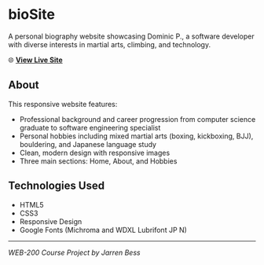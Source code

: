 # bioSite

A personal biography website showcasing Dominic P., a software developer with diverse interests in martial arts, climbing, and technology.

🌐 **[View Live Site](https://jbb-codes.github.io/bioSite)**

## About

This responsive website features:
- Professional background and career progression from computer science graduate to software engineering specialist
- Personal hobbies including mixed martial arts (boxing, kickboxing, BJJ), bouldering, and Japanese language study
- Clean, modern design with responsive images
- Three main sections: Home, About, and Hobbies

## Technologies Used

- HTML5
- CSS3
- Responsive Design
- Google Fonts (Michroma and WDXL Lubrifont JP N)

---

*WEB-200 Course Project by Jarren Bess*
